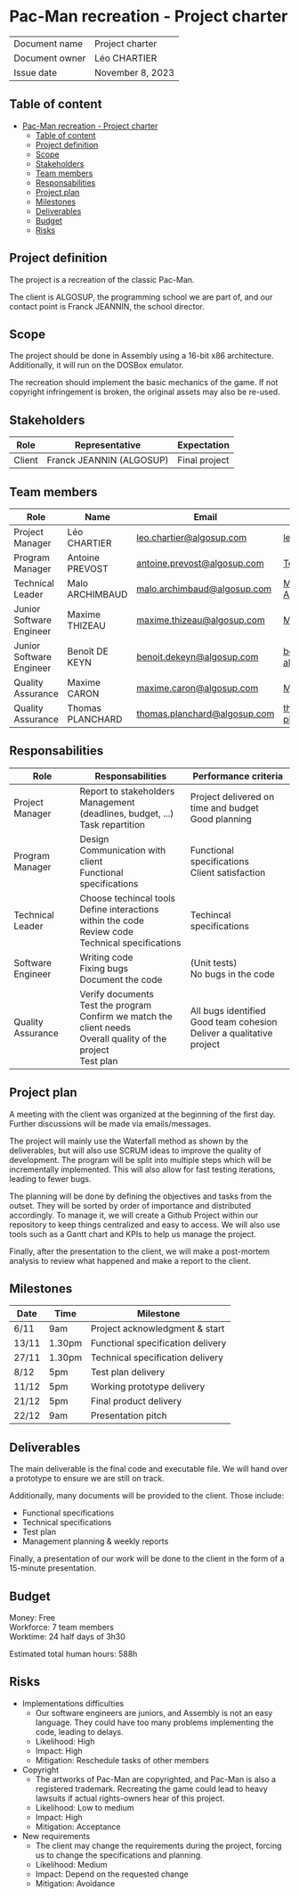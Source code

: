 # Pac-Man recreation - Project charter

|                |                  |
| -------------- | ---------------- |
| Document name  | Project charter  |
| Document owner | Léo CHARTIER     |
| Issue date     | November 8, 2023 |

## Table of content
- [Pac-Man recreation - Project charter](#pac-man-recreation---project-charter)
  - [Table of content](#table-of-content)
  - [Project definition](#project-definition)
  - [Scope](#scope)
  - [Stakeholders](#stakeholders)
  - [Team members](#team-members)
  - [Responsabilities](#responsabilities)
  - [Project plan](#project-plan)
  - [Milestones](#milestones)
  - [Deliverables](#deliverables)
  - [Budget](#budget)
  - [Risks](#risks)


## Project definition

The project is a recreation of the classic Pac-Man.

The client is ALGOSUP, the programming school we are part of, and our contact point is Franck JEANNIN, the school director.

## Scope

The project should be done in Assembly using a 16-bit x86 architecture.
Additionally, it will run on the DOSBox emulator.

The recreation should implement the basic mechanics of the game. If not copyright infringement is broken, the original assets may also be re-used. <!-- to be confirmed with the client -->

## Stakeholders

| Role   | Representative           | Expectation   |
| ------ | ------------------------ | ------------- |
| Client | Franck JEANNIN (ALGOSUP) | Final project |

## Team members

| Role                     | Name             | Email                        | Github                                                          |
| ------------------------ | ---------------- | ---------------------------- | --------------------------------------------------------------- |
| Project Manager          | Léo CHARTIER     | leo.chartier@algosup.com     | [leo-chartier](https://github.com/leo-chartier)                 |
| Program Manager          | Antoine PREVOST  | antoine.prevost@algosup.com  | [TechXplorerFR](https://github.com/TechXplorerFR)               |
| Technical Leader         | Malo ARCHIMBAUD  | malo.archimbaud@algosup.com  | [Malo-Archimbaud](https://github.com/Malo-Archimbaud)           |
| Junior Software Engineer | Maxime THIZEAU   | maxime.thizeau@algosup.com   | [MaximeTAlgosup](https://github.com/MaximeTAlgosup)             |
| Junior Software Engineer | Benoît DE KEYN   | benoit.dekeyn@algosup.com    | [benoitdekeyn-algosup](https://github.com/benoitdekeyn-algosup) |
| Quality Assurance        | Maxime CARON     | maxime.caron@algosup.com     | [MaximeAlgosup](https://github.com/MaximeAlgosup)               |
| Quality Assurance        | Thomas PLANCHARD | thomas.planchard@algosup.com | [thomas-planchard](https://github.com/thomas-planchard)         |

## Responsabilities

| Role              | Responsabilities                                                                                                         | Performance criteria                                                       |
| ----------------- | ------------------------------------------------------------------------------------------------------------------------ | -------------------------------------------------------------------------- |
| Project Manager   | Report to stakeholders<br>Management (deadlines, budget, ...)<br>Task repartition                                        | Project delivered on time and budget<br>Good planning                      |
| Program Manager   | Design<br>Communication with client<br>Functional specifications                                                         | Functional specifications<br>Client satisfaction                           |
| Technical Leader  | Choose techincal tools<br>Define interactions within the code<br>Review code<br>Technical specifications                 | Techincal specifications                                                   |
| Software Engineer | Writing code<br>Fixing bugs<br>Document the code                                                                         | (Unit tests)<br>No bugs in the code                                        |
| Quality Assurance | Verify documents<br>Test the program<br>Confirm we match the client needs<br>Overall quality of the project<br>Test plan | All bugs identified<br>Good team cohesion<br>Deliver a qualitative project |

## Project plan

A meeting with the client was organized at the beginning of the first day. Further discussions will be made via emails/messages.

The project will mainly use the Waterfall method as shown by the deliverables, but will also use SCRUM ideas to improve the quality of development.
The program will be split into multiple steps which will be incrementally implemented. This will also allow for fast testing iterations, leading to fewer bugs.

The planning will be done by defining the objectives and tasks from the outset. They will be sorted by order of importance and distributed accordingly. To manage it, we will create a Github Project within our repository to keep things centralized and easy to access. We will also use tools such as a Gantt chart and KPIs to help us manage the project.

Finally, after the presentation to the client, we will make a post-mortem analysis to review what happened and make a report to the client.

## Milestones

| Date  | Time   | Milestone                         |
| ----- | ------ | --------------------------------- |
| 6/11  | 9am    | Project acknowledgment & start    |
| 13/11 | 1.30pm | Functional specification delivery |
| 27/11 | 1.30pm | Technical specification delivery  |
| 8/12  | 5pm    | Test plan delivery                |
| 11/12 | 5pm    | Working prototype delivery        |
| 21/12 | 5pm    | Final product delivery            |
| 22/12 | 9am    | Presentation pitch                |

## Deliverables

The main deliverable is the final code and executable file. We will hand over a prototype to ensure we are still on track.

Additionally, many documents will be provided to the client. Those include:
- Functional specifications
- Technical specifications
- Test plan
- Management planning & weekly reports

Finally, a presentation of our work will be done to the client in the form of a 15-minute presentation.

## Budget

Money: Free  
Workforce: 7 team members  
Worktime: 24 half days of 3h30

Estimated total human hours: 588h

## Risks

- Implementations difficulties
  - Our software engineers are juniors, and Assembly is not an easy language. They could have too many problems implementing the code, leading to delays.
  - Likelihood: High
  - Impact: High
  - Mitigation: Reschedule tasks of other members
- Copyright
  - The artworks of Pac-Man are copyrighted, and Pac-Man is also a registered trademark. Recreating the game could lead to heavy lawsuits if actual rights-owners hear of this project.
  - Likelihood: Low to medium
  - Impact: High
  - Mitigation: Acceptance <!-- to be discussed with the client -->
- New requirements
  - The client may change the requirements during the project, forcing us to change the specifications and planning.
  - Likelihood: Medium
  - Impact: Depend on the requested change
  - Mitigation: Avoidance